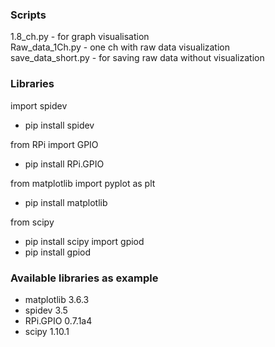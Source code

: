### Scripts   
1.8_ch.py - for graph visualisation   
Raw_data_1Ch.py - one ch with raw data visualization    
save_data_short.py - for saving raw data without visualization    


### Libraries 
import spidev  
  - pip install spidev

from RPi import GPIO
  - pip install RPi.GPIO

from matplotlib import pyplot as plt   
  - pip install matplotlib

from scipy
  - pip install scipy
import gpiod  
  - pip install gpiod  

### Available libraries as example 
  - matplotlib                         3.6.3
  - spidev                             3.5  
  - RPi.GPIO                           0.7.1a4
  - scipy                              1.10.1

